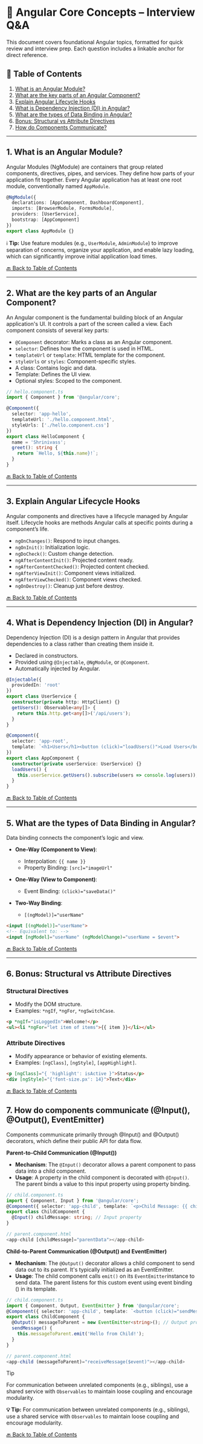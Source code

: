 
# 📘 Angular Core Concepts – Interview Q&A

This document covers foundational Angular topics, formatted for quick review and interview prep. Each question includes a linkable anchor for direct reference.

## 📑 Table of Contents <a id="toc"></a>

1. [What is an Angular Module?](#q1-module)  
2. [What are the key parts of an Angular Component?](#q2-component)  
3. [Explain Angular Lifecycle Hooks](#q3-hooks)  
4. [What is Dependency Injection (DI) in Angular?](#q4-di)  
5. [What are the types of Data Binding in Angular?](#q5-binding)  
6. [Bonus: Structural vs Attribute Directives](#q6-directives)
7. [How do Components Communicate?](#q7-components-communicate)

---

## <a id="q1-module"></a>1. What is an Angular Module?

Angular Modules (NgModule) are containers that group related components, directives, pipes, and services. They define how parts of your application fit together. Every Angular application has at least one root module, conventionally named `AppModule`.

```ts
@NgModule({
  declarations: [AppComponent, DashboardComponent],
  imports: [BrowserModule, FormsModule],
  providers: [UserService],
  bootstrap: [AppComponent]
})
export class AppModule {}
```

ℹ️ **Tip:** Use feature modules (e.g., `UserModule`, `AdminModule`) to improve separation of concerns, organize your application, and enable lazy loading, which can significantly improve initial application load times.

[🔙 Back to Table of Contents](#toc)

---

## <a id="q2-component"></a>2. What are the key parts of an Angular Component?

An Angular component is the fundamental building block of an Angular application's UI. It controls a part of the screen called a view. Each component consists of several key parts:

- `@Component` decorator: Marks a class as an Angular component.
- `selector`: Defines how the component is used in HTML.
- `templateUrl` or `template`: HTML template for the component.
- `styleUrls` or `styles`: Component-specific styles.
- A class: Contains logic and data.
- Template: Defines the UI view.
- Optional styles: Scoped to the component.

```ts
// hello.component.ts
import { Component } from '@angular/core';

@Component({
  selector: 'app-hello',
  templateUrl: './hello.component.html',
  styleUrls: ['./hello.component.css']
})
export class HelloComponent {
  name = 'Shrinivass';
  greet(): string {
    return `Hello, ${this.name}!`;
  }
}
```

[🔙 Back to Table of Contents](#toc)

---

## <a id="q3-hooks"></a>3. Explain Angular Lifecycle Hooks

Angular components and directives have a lifecycle managed by Angular itself. Lifecycle hooks are methods Angular calls at specific points during a component’s life.

- `ngOnChanges()`: Respond to input changes.
- `ngOnInit()`: Initialization logic.
- `ngDoCheck()`: Custom change detection.
- `ngAfterContentInit()`: Projected content ready.
- `ngAfterContentChecked()`: Projected content checked.
- `ngAfterViewInit()`: Component views initialized.
- `ngAfterViewChecked()`: Component views checked.
- `ngOnDestroy()`: Cleanup just before destroy.

[🔙 Back to Table of Contents](#toc)

---

## <a id="q4-di"></a>4. What is Dependency Injection (DI) in Angular?

Dependency Injection (DI) is a design pattern in Angular that provides dependencies to a class rather than creating them inside it.

- Declared in constructors.
- Provided using `@Injectable`, `@NgModule`, or `@Component`.
- Automatically injected by Angular.

```ts
@Injectable({
  providedIn: 'root'
})
export class UserService {
  constructor(private http: HttpClient) {}
  getUsers(): Observable<any[]> {
    return this.http.get<any[]>('/api/users');
  }
}

@Component({
  selector: 'app-root',
  template: `<h1>Users</h1><button (click)="loadUsers()">Load Users</button>`
})
export class AppComponent {
  constructor(private userService: UserService) {}
  loadUsers() {
    this.userService.getUsers().subscribe(users => console.log(users));
  }
}
```

[🔙 Back to Table of Contents](#toc)

---

## <a id="q5-binding"></a>5. What are the types of Data Binding in Angular?

Data binding connects the component’s logic and view.

- **One-Way (Component to View)**:
  - Interpolation: `{{ name }}`
  - Property Binding: `[src]="imageUrl"`

- **One-Way (View to Component)**:
  - Event Binding: `(click)="saveData()"`

- **Two-Way Binding**:
  - `[(ngModel)]="userName"`

```html
<input [(ngModel)]="userName">
<!-- Equivalent to: -->
<input [ngModel]="userName" (ngModelChange)="userName = $event">
```

[🔙 Back to Table of Contents](#toc)

---

## <a id="q6-directives"></a>6. Bonus: Structural vs Attribute Directives

### Structural Directives
- Modify the DOM structure.
- Examples: `*ngIf`, `*ngFor`, `*ngSwitchCase`.

```html
<p *ngIf="isLoggedIn">Welcome!</p>
<ul><li *ngFor="let item of items">{{ item }}</li></ul>
```

### Attribute Directives
- Modify appearance or behavior of existing elements.
- Examples: `[ngClass]`, `[ngStyle]`, `[appHighlight]`.

```html
<p [ngClass]="{ 'highlight': isActive }">Status</p>
<div [ngStyle]="{'font-size.px': 14}">Text</div>
```

[🔙 Back to Table of Contents](#toc)

## <a id="q7-components-communicate"></a>7. How do components communicate (@Input(), @Output(), EventEmitter)

Components communicate primarily through @Input() and @Output() decorators, which define their public API for data flow.    

**Parent-to-Child Communication (@Input())**
- **Mechanism**: The `@Input()` decorator allows a parent component to pass data into a child component.   
- **Usage**: A property in the child component is decorated with `@Input()`. The parent binds a value to this input property using property binding.

```typescript
// child.component.ts
import { Component, Input } from '@angular/core';
@Component({ selector: 'app-child', template: `<p>Child Message: {{ childMessage }}</p>` })
export class ChildComponent {
  @Input() childMessage: string; // Input property
}

// parent.component.html
<app-child [childMessage]="parentData"></app-child>
```

**Child-to-Parent Communication (@Output() and EventEmitter)**
- **Mechanism**: The `@Output()` decorator allows a child component to send data out to its parent. It's typically initialized as an EventEmitter.
- **Usage**: The child component calls `emit()` on its `EventEmitter`instance to send data. The parent listens for this custom event using event binding () in its template. 

```typescript
// child.component.ts
import { Component, Output, EventEmitter } from '@angular/core';
@Component({ selector: 'app-child', template: `<button (click)="sendMessage()">Send to Parent</button>` })
export class ChildComponent {
  @Output() messageToParent = new EventEmitter<string>(); // Output property
  sendMessage() {
    this.messageToParent.emit('Hello from Child!');
  }
}

// parent.component.html
<app-child (messageToParent)="receiveMessage($event)"></app-child>
```
> [!TIP]
> For communication between unrelated components (e.g., siblings), use a shared service with `Observables` to maintain loose coupling and encourage modularity.

**💡 Tip:** For communication between unrelated components (e.g., siblings), use a shared service with `Observables` to maintain loose coupling and encourage modularity.

[🔙 Back to Table of Contents](#toc)
